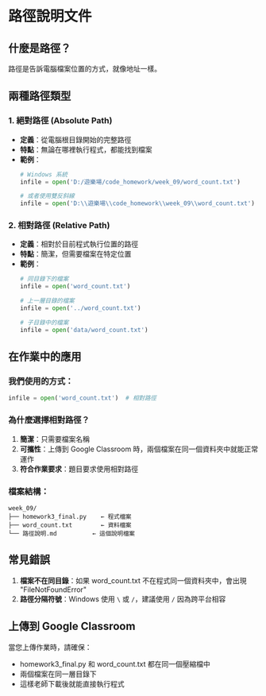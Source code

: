 # 路徑說明文件

## 什麼是路徑？
路徑是告訴電腦檔案位置的方式，就像地址一樣。

## 兩種路徑類型

### 1. 絕對路徑 (Absolute Path)
- **定義**：從電腦根目錄開始的完整路徑
- **特點**：無論在哪裡執行程式，都能找到檔案
- **範例**：
  ```python
  # Windows 系統
  infile = open('D:/遊樂場/code_homework/week_09/word_count.txt')
  
  # 或者使用雙反斜線
  infile = open('D:\\遊樂場\\code_homework\\week_09\\word_count.txt')
  ```

### 2. 相對路徑 (Relative Path)
- **定義**：相對於目前程式執行位置的路徑
- **特點**：簡潔，但需要檔案在特定位置
- **範例**：
  ```python
  # 同目錄下的檔案
  infile = open('word_count.txt')
  
  # 上一層目錄的檔案
  infile = open('../word_count.txt')
  
  # 子目錄中的檔案
  infile = open('data/word_count.txt')
  ```

## 在作業中的應用

### 我們使用的方式：
```python
infile = open('word_count.txt')  # 相對路徑
```

### 為什麼選擇相對路徑？
1. **簡潔**：只需要檔案名稱
2. **可攜性**：上傳到 Google Classroom 時，兩個檔案在同一個資料夾中就能正常運作
3. **符合作業要求**：題目要求使用相對路徑

### 檔案結構：
```
week_09/
├── homework3_final.py    ← 程式檔案
├── word_count.txt        ← 資料檔案
└── 路徑說明.md          ← 這個說明檔案
```

## 常見錯誤
1. **檔案不在同目錄**：如果 word_count.txt 不在程式同一個資料夾中，會出現 "FileNotFoundError"
2. **路徑分隔符號**：Windows 使用 `\` 或 `/`，建議使用 `/` 因為跨平台相容

## 上傳到 Google Classroom
當您上傳作業時，請確保：
- homework3_final.py 和 word_count.txt 都在同一個壓縮檔中
- 兩個檔案在同一層目錄下
- 這樣老師下載後就能直接執行程式
